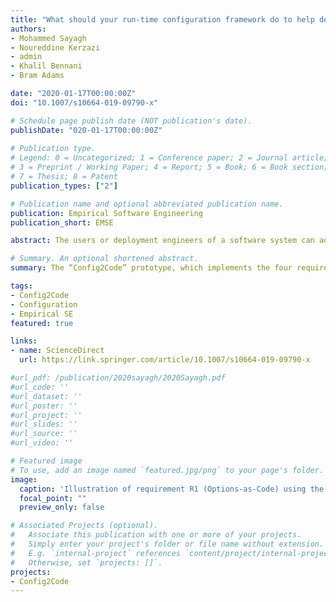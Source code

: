 ```yaml
---
title: "What should your run-time configuration framework do to help developers?"
authors:
- Mohammed Sayagh
- Noureddine Kerzazi
- admin
- Khalil Bennani
- Bram Adams

date: "2020-01-17T00:00:00Z"
doi: "10.1007/s10664-019-09790-x"

# Schedule page publish date (NOT publication's date).
publishDate: "020-01-17T00:00:00Z"
 
# Publication type.
# Legend: 0 = Uncategorized; 1 = Conference paper; 2 = Journal article;
# 3 = Preprint / Working Paper; 4 = Report; 5 = Book; 6 = Book section;
# 7 = Thesis; 8 = Patent
publication_types: ["2"]

# Publication name and optional abbreviated publication name.
publication: Empirical Software Engineering
publication_short: EMSE

abstract: The users or deployment engineers of a software system can adapt such a system to a wide range of deployment and usage scenarios by changing the value of configuration options, for example by disabling unnecessary features, tweaking performance-related parameters or specifying GUI preferences. However, the literature agrees that the flexibility of such options comes at a price: misconfigured options can lead a software system to crash in the production environment, while even in the absence of such configuration errors, a large number of configuration options makes a software system more complicated to deploy and use. In earlier work, we also found that developers who intend to make their application configurable face 22 challenges that impact their configuration engineering activities, ranging from technical to management-related or even inherent to the domain of configuration engineering. In this paper, we use a prototyping approach to derive and empirically evaluate requirements for tool support able to deal with 13 (primarily technical) configuration engineering challenges. In particular, via a set of interviews with domain experts, we identify four requirements by soliciting feedback on an incrementally evolving prototype. The resulting “Config2Code” prototype, which implements the four requirements, is then empirically evaluated via a user study involving 55 participants that comprises 10 typical configuration engineering tasks, ranging from the creation, comprehension, refactoring, and reviewing of configuration options to the quality assurance of options and debugging of configuration failures. A configuration framework satisfying the four requirements enables developers to perform more accurately and more swiftly in 70% and 60% (respectively) of the configuration engineering tasks than a state-of-the-practice framework not satisfying the requirements. Furthermore, such a framework allows to reduce the time taken for these tasks by up to 94.62%, being slower for only one task.

# Summary. An optional shortened abstract.
summary: The “Config2Code” prototype, which implements the four requirements, is then empirically evaluated via a user study involving 55 participants that comprises 10 typical configuration engineering tasks, ranging from the creation, comprehension, refactoring, and reviewing of configuration options to the quality assurance of options and debugging of configuration failures.

tags:
- Config2Code
- Configuration
- Empirical SE
featured: true

links:
- name: ScienceDirect
  url: https://link.springer.com/article/10.1007/s10664-019-09790-x

#url_pdf: /publication/2020sayagh/2020Sayagh.pdf
#url_code: ''
#url_dataset: ''
#url_poster: ''
#url_project: ''
#url_slides: ''
#url_source: ''
#url_video: ''

# Featured image
# To use, add an image named `featured.jpg/png` to your page's folder. 
image:
  caption: 'Illustration of requirement R1 (Options-as-Code) using the syntax of Config2Code'
  focal_point: ""
  preview_only: false

# Associated Projects (optional).
#   Associate this publication with one or more of your projects.
#   Simply enter your project's folder or file name without extension.
#   E.g. `internal-project` references `content/project/internal-project/index.md`.
#   Otherwise, set `projects: []`.
projects:
- Config2Code
---
```

